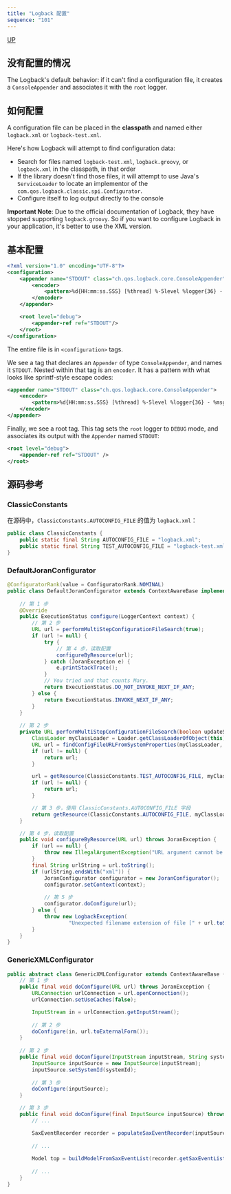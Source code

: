 ```yaml
---
title: "Logback 配置"
sequence: "101"
---
```


[UP](/java/java-logging-index.html)


## 没有配置的情况

The Logback's default behavior:
if it can't find a configuration file, it creates a `ConsoleAppender` and associates it with the `root` logger.

## 如何配置

A configuration file can be placed in the **classpath** and named either `logback.xml` or `logback-test.xml`.

Here's how Logback will attempt to find configuration data:

- Search for files named `logback-test.xml`, `logback.groovy`, or `logback.xml` in the classpath, in that order
- If the library doesn't find those files,
  it will attempt to use Java's `ServiceLoader` to locate
  an implementor of the `com.qos.logback.classic.spi.Configurator`.
- Configure itself to log output directly to the console

**Important Note**: Due to the official documentation of Logback, they have stopped supporting `logback.groovy`.
So if you want to configure Logback in your application, it's better to use the XML version.

## 基本配置

```xml
<?xml version="1.0" encoding="UTF-8"?>
<configuration>
    <appender name="STDOUT" class="ch.qos.logback.core.ConsoleAppender">
        <encoder>
            <pattern>%d{HH:mm:ss.SSS} [%thread] %-5level %logger{36} - %msg%n</pattern>
        </encoder>
    </appender>

    <root level="debug">
        <appender-ref ref="STDOUT"/>
    </root>
</configuration>
```

The entire file is in `<configuration>` tags.

We see a tag that declares an `Appender` of type `ConsoleAppender`, and names it `STDOUT`.
Nested within that tag is an `encoder`.
It has a pattern with what looks like sprintf-style escape codes:

```xml
<appender name="STDOUT" class="ch.qos.logback.core.ConsoleAppender">
    <encoder>
        <pattern>%d{HH:mm:ss.SSS} [%thread] %-5level %logger{36} - %msg%n</pattern>
    </encoder>
</appender>
```

Finally, we see a root tag.
This tag sets the `root` logger to `DEBUG` mode,
and associates its output with the `Appender` named `STDOUT`:

```xml
<root level="debug">
    <appender-ref ref="STDOUT" />
</root>
```

## 源码参考

### ClassicConstants

在源码中，`ClassicConstants.AUTOCONFIG_FILE` 的值为 `logback.xml`：

```java
public class ClassicConstants {
    public static final String AUTOCONFIG_FILE = "logback.xml";
    public static final String TEST_AUTOCONFIG_FILE = "logback-test.xml";
}
```

### DefaultJoranConfigurator

```java
@ConfiguratorRank(value = ConfiguratorRank.NOMINAL)
public class DefaultJoranConfigurator extends ContextAwareBase implements Configurator {
    
    // 第 1 步
    @Override
    public ExecutionStatus configure(LoggerContext context) {
        // 第 2 步
        URL url = performMultiStepConfigurationFileSearch(true);
        if (url != null) {
            try {
                // 第 4 步，读取配置
                configureByResource(url);
            } catch (JoranException e) {
                e.printStackTrace();
            }
            // You tried and that counts Mary.
            return ExecutionStatus.DO_NOT_INVOKE_NEXT_IF_ANY;
        } else {
            return ExecutionStatus.INVOKE_NEXT_IF_ANY;
        }
    }
    
    // 第 2 步
    private URL performMultiStepConfigurationFileSearch(boolean updateStatus) {
        ClassLoader myClassLoader = Loader.getClassLoaderOfObject(this);
        URL url = findConfigFileURLFromSystemProperties(myClassLoader, updateStatus);
        if (url != null) {
            return url;
        }

        url = getResource(ClassicConstants.TEST_AUTOCONFIG_FILE, myClassLoader, updateStatus);
        if (url != null) {
            return url;
        }

        // 第 3 步，使用 ClassicConstants.AUTOCONFIG_FILE 字段
        return getResource(ClassicConstants.AUTOCONFIG_FILE, myClassLoader, updateStatus);
    }

    // 第 4 步，读取配置
    public void configureByResource(URL url) throws JoranException {
        if (url == null) {
            throw new IllegalArgumentException("URL argument cannot be null");
        }
        final String urlString = url.toString();
        if (urlString.endsWith("xml")) {
            JoranConfigurator configurator = new JoranConfigurator();
            configurator.setContext(context);
            
            // 第 5 步
            configurator.doConfigure(url);
        } else {
            throw new LogbackException(
                    "Unexpected filename extension of file [" + url.toString() + "]. Should be .xml");
        }
    }
}
```

### GenericXMLConfigurator

```java
public abstract class GenericXMLConfigurator extends ContextAwareBase {
    // 第 1 步
    public final void doConfigure(URL url) throws JoranException {
        URLConnection urlConnection = url.openConnection();
        urlConnection.setUseCaches(false);

        InputStream in = urlConnection.getInputStream();
      
        // 第 2 步
        doConfigure(in, url.toExternalForm());
    }
    
    // 第 2 步
    public final void doConfigure(InputStream inputStream, String systemId) throws JoranException {
        InputSource inputSource = new InputSource(inputStream);
        inputSource.setSystemId(systemId);
      
        // 第 3 步
        doConfigure(inputSource);
    }

    // 第 3 步
    public final void doConfigure(final InputSource inputSource) throws JoranException {
        // ...

        SaxEventRecorder recorder = populateSaxEventRecorder(inputSource);
        
        // ...
      
        Model top = buildModelFromSaxEventList(recorder.getSaxEventList());
        
        // ...
    }
}
```
